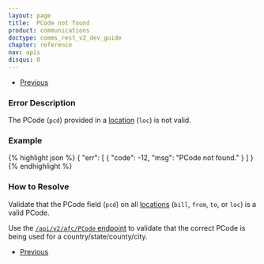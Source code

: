 ```yaml
---
layout: page
title:  PCode not found
product: communications
doctype: comms_rest_v2_dev_guide
chapter: reference
nav: apis
disqus: 0
---
```


<ul class="pager">
  <li class="previous"><a href="/communications/dev-guide_rest_v2/reference/calculate-tax-errors/"><i class="glyphicon glyphicon-chevron-left"></i>Previous</a></li>
</ul>

<h3>Error Description</h3>
The PCode (<code>pcd</code>) provided in a <a class="dev-guide-link" href="/communications/dev-guide_rest_v2/reference/location/">location</a> (<code>loc</code>) is not valid.

<h3>Example</h3>
{% highlight json %}
{
  "err": [
    {
      "code": -12,
      "msg": "PCode not found."
    }
  ]
}
{% endhighlight %}

<h3>How to Resolve</h3>
Validate that the PCode field (<code>pcd</code>) on all <a class="dev-guide-link" href="/communications/dev-guide_rest_v2/reference/location/">locations</a> (<code>bill</code>, <code>from</code>, <code>to</code>, or <code>loc</code>) is a valid PCode.

Use the <a class="dev-guide-link" href="/communications/dev-guide_rest_v2/getting-started/environments-endpoints#jur_determine"><code>/api/v2/afc/PCode</code> endpoint</a> to validate that the correct PCode is being used for a country/state/county/city.

<ul class="pager">
  <li class="previous"><a href="/communications/dev-guide_rest_v2/reference/calculate-tax-errors/"><i class="glyphicon glyphicon-chevron-left"></i>Previous</a></li>
</ul>